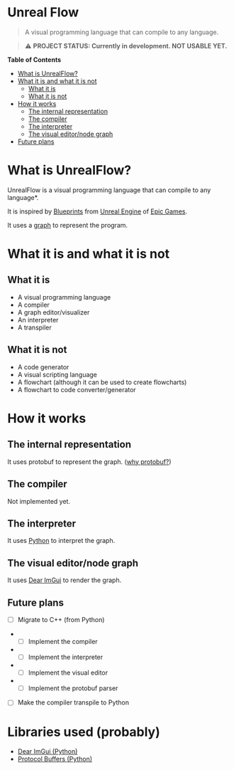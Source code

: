 # Unreal Flow
> A visual programming language that can compile to any language.

> ⚠️ **PROJECT STATUS: Currently in development. NOT USABLE YET.**


**Table of Contents**
- [What is UnrealFlow?](#what-is-UnrealFlow)
- [What it is and what it is not](#what-it-is-and-what-it-is-not)
  - [What it is](#what-it-is)
  - [What it is not](#what-it-is-not)
- [How it works](#how-it-works)
  - [The internal representation](#the-internal-representation)
  - [The compiler](#the-compiler)
  - [The interpreter](#the-interpreter)
  - [The visual editor/node graph](#the-visual-editornode-graph)
- [Future plans](#future-plans)


# What is UnrealFlow?

UnrealFlow is a visual programming language that can compile to any language*.

It is inspired by [Blueprints](https://docs.unrealengine.com/en-US/Engine/Blueprints/index.html) from [Unreal Engine](https://www.unrealengine.com/en-US/what-is-unreal-engine-4) of [Epic Games](https://www.epicgames.com/).

It uses a [graph](https://en.wikipedia.org/wiki/Graph_(abstract_data_type)) to represent the program.

# What it is and what it is not

## What it is

- A visual programming language
- A compiler
- A graph editor/visualizer
- An interpreter
- A transpiler

## What it is not

- A code generator
- A visual scripting language
- A flowchart (although it can be used to create flowcharts)
- A flowchart to code converter/generator

# How it works

## The internal representation
It uses protobuf to represent the graph. ([why protobuf?](https://developers.google.com/protocol-buffers/docs/overview))

## The compiler
Not implemented yet.

## The interpreter
It uses [Python](https://www.python.org/) to interpret the graph.

## The visual editor/node graph
It uses [Dear ImGui](https://github.com/ocornut/imgui) to render the graph.

## Future plans
- [ ] Migrate to C++ (from Python)
- - [ ] Implement the compiler
- - [ ] Implement the interpreter
- - [ ] Implement the visual editor
- - [ ] Implement the protobuf parser
- [ ] Make the compiler transpile to Python

# Libraries used (probably)
- [Dear ImGui (Python)](https://pypi.org/project/pyimgui/)
- [Protocol Buffers (Python)](https://pypi.org/project/protobuf/)
